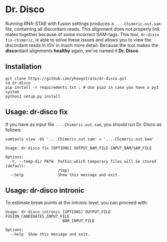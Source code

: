 Dr. Disco
=========

Running RNA-STAR with fusion settings produces a ``....Chimeric.out.sam`` file, containing all discordant reads. This alignment does not properly link mates together because of some incorrect SAM-tags. This tool, `dr-disco fix-chimeric`, is able to solve these issues and allows you to view the discordant reads in IGV in much more detail. Because the tool makes the **disco**rdant alignments **healthy** again, we've named it **Dr. Disco**.

Installation
------------
```
git clone https://github.com/yhoogstrate/dr-disco.git
cd dr-disco
pip install -r requirements.txt ; # Use pip2 in case you have a py3 system
python2 setup.py install
```

Usage: dr-disco fix
-------------------
If you have as input file `....Chimeric.out.sam`, you should run Dr. Disco as follows:

```
samtools view -bS '....Chimeric.out.sam' > '....Chimeric.out.bam'
```
```
Usage: dr-disco fix [OPTIONS] OUTPUT_BAM_FILE INPUT_BAM/SAM_FILE

Options:
  -t, --temp-dir PATH  Pathin which temporary files will be stored (default:
                       /tmp)
  --help               Show this message and exit.
```

Usage: dr-disco intronic
------------------------
To estimate break points at the intronic level, you can proceed with:

```
Usage: dr-disco intronic [OPTIONS] OUTPUT_FILE FUSION_CANDIDATES_INPUT_FILE
                         BAM_INPUT_FILE

Options:
  --help  Show this message and exit.
```
